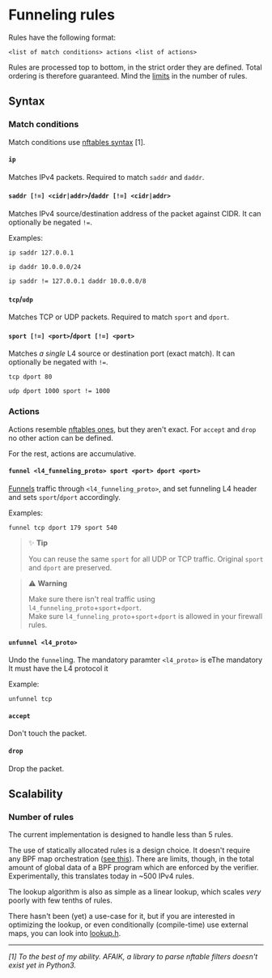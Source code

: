 # Funneling rules

Rules have the following format:

```
<list of match conditions> actions <list of actions>
```

Rules are processed top to bottom, in the strict order they are defined.
Total ordering is therefore guaranteed. Mind the [limits](#scalability) in the
number of rules.

## Syntax
### Match conditions

Match conditions use [nftables syntax](https://wiki.nftables.org/wiki-nftables/index.php/Quick_reference-nftables_in_10_minutes#Matches) [1].

#### `ip`

Matches IPv4 packets. Required to match `saddr` and `daddr`.

#### `saddr [!=] <cidr|addr>`/`daddr [!=] <cidr|addr>`

Matches IPv4 source/destination address of the packet against CIDR. It can
optionally be negated `!=`.

Examples:

```
ip saddr 127.0.0.1
```

```
ip daddr 10.0.0.0/24
```

```
ip saddr != 127.0.0.1 daddr 10.0.0.0/8
```

#### `tcp`/`udp`

Matches TCP or UDP packets. Required to match `sport` and `dport`.

#### `sport [!=] <port>`/`dport [!=] <port>`

Matches _a single_ L4 source or destination port (exact match). It can
optionally be negated with `!=`.

```
tcp dport 80
```

```
udp dport 1000 sport != 1000
```

### Actions

Actions resemble [nftables ones](), but they aren't exact. For `accept` and
`drop` no other action can be defined.

For the rest, actions are accumulative.

#### `funnel <l4_funneling_proto> sport <port> dport <port>`

[Funnels](funneling.md) traffic through `<l4_funneling_proto>`, and set
funneling L4 header and sets `sport`/`dport` accordingly.

Examples:

```
funnel tcp dport 179 sport 540
```

> :sparkles: **Tip**
>
> You can reuse the same `sport` for all UDP or TCP traffic. Original
             `sport` and `dport` are preserved.

> :warning: **Warning**
>
> Make sure there isn't real traffic using `l4_funneling_proto`+`sport`+`dport`.<br>
> Make sure `l4_funneling_proto`+`sport`+`dport` is allowed in your firewall rules.

#### `unfunnel <l4_proto>`

Undo the `funnel`ing. The mandatory paramter `<l4_proto>` is eThe mandatory It must have the L4 protocol it

Example:

```
unfunnel tcp
```

#### `accept`

Don't touch the packet.

#### `drop`

Drop the packet.

## Scalability

### Number of rules

The current implementation is designed to handle less than 5 rules.

The use of statically allocated rules is a design choice. It doesn't require any
BPF map orchestration ([see this](container.md#life-cycle-and-garbage-collection)).
There are limits, though, in the total amount of global data of a BPF program
which are enforced by the verifier. Experimentally, this translates today in
~500 IPv4 rules.

The lookup algorithm is also as simple as a linear lookup, which scales _very_
poorly with few tenths of rules.

There hasn't been (yet) a use-case for it, but if you are interested in
optimizing the lookup, or even conditionally (compile-time) use external maps,
you can look into [lookup.h](../src/lookup.h).

---

_[1] To the best of my ability. AFAIK, a library to parse nftable filters doesn't exist yet in Python3._
